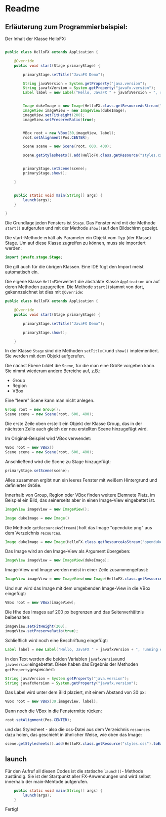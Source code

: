 # Readme

## Erläuterung zum Programmierbeispiel:

Der Inhalt der Klasse HelloFX:

```java

public class HelloFX extends Application {

    @Override
    public void start(Stage primaryStage) {

        primaryStage.setTitle("JavaFX Demo");

        String javaVersion = System.getProperty("java.version");
        String javafxVersion = System.getProperty("javafx.version");
        Label label = new Label("Hello, JavaFX " + javafxVersion + ", running on Java " + javaVersion + ".");


        Image dukeImage = new Image(HelloFX.class.getResourceAsStream("openduke.png"));
        ImageView imageView = new ImageView(dukeImage);
        imageView.setFitHeight(200);
        imageView.setPreserveRatio(true);


        VBox root = new VBox(30,imageView, label);
        root.setAlignment(Pos.CENTER);

        Scene scene = new Scene(root, 600, 400);

        scene.getStylesheets().add(HelloFX.class.getResource("styles.css").toExternalForm());


        primaryStage.setScene(scene);
        primaryStage.show();

    } 


    public static void main(String[] args) {
        launch(args);
    }

}
```

Die Grundlage jeden Fensters ist `Stage`. Das Fenster wird mit der Methode `start()` aufgerufen und mit der Methode `show()`auf den Bildschirm gezeigt.

Die start-Methode erhält als Parameter ein Objekt vom Typ (der Klasse) Stage. Um auf diese Klasse zugreifen zu können, muss sie importiert werden:


```java
import javafx.stage.Stage;
```
Die gilt auch für die übrigen Klassen. Eine IDE fügt den Import meist automatisch ein.

Die eigene Klasse `HelloFX`erweitert die abstrakte Klasse `Application` um auf deren Methoden zuzugreifen. Die Methode `start()`stammt von dort, gekennzeichnet ist dies mit `@Override`:

```java
public class HelloFX extends Application {

    @Override
    public void start(Stage primaryStage) {

        primaryStage.setTitle("JavaFX Demo");

        primaryStage.show();

    } 
```

In der Klasse `Stage` sind die Methoden `setTitle()`und `show()` implementiert. Sie werden mit dem Objekt aufgerufen.

Die nächst Ebene bildet die `Scene`, für die man eine Größe vorgeben kann. Sie nimmt wiederum andere Bereiche auf, z.B.:

- Group
- Region
- VBox

Eine "leere" Scene kann man nicht anlegen.


```java
Group root = new Group();
Scene scene = new Scene(root, 600, 400);
```

Die erste Zeile oben erstellt ein Objekt der Klasse Group, das in der nächsten Zeile auch gleich der neu erstellten Scene hinzugefügt wird.

Im Original-Beispiel wird VBox verwendet:

```java
VBox root = new VBox()
Scene scene = new Scene(root, 600, 400);
```


Anschließend wird die Scene zu Stage hinzugefügt:

```java
primaryStage.setScene(scene);
```

Alles zusammen ergibt nun ein leeres Fenster mit weißem Hintergrund und definierter Größe.

Innerhalb von Group, Region oder VBox finden weitere Elemnete Platz, im Beispiel ein Bild, das seinerseits aber in einen Image-View eingebettet ist.

```java
ImageView imageView = new ImageView();
```

```java
Image dukeImage = new Image()
```

Die Methode `getRecourceAsStream()`holt das Image "openduke.png" aus dem Verzeichnis `recources`.

```java
Image dukeImage = new Image(HelloFX.class.getResourceAsStream("openduke.png"));
```

Das Image wird an den Image-View als Argument übergeben:

```java
ImageView imageView = new ImageView(dukeImage);
```

Image-View und Image werden meist in einer Zeile zusammengefasst:

```java
ImageView imageView = new ImageView(new Image(HelloFX.class.getResourceAsStream("openduke.png")));
```

Und nun wird das Image mit dem umgebenden Image-View in die VBox eingefügt:

```java
VBox root = new VBox(imageView);
```

Die Hhe des Images auf 200 px begrenzen und das Seitenverhältnis beibehalten:

```java
imageView.setFitHeight(200);
imageView.setPreserveRatio(true);
```

Schließlich wird noch eine Beschriftung eingefügt:

```java
Label label = new Label("Hello, JavaFX " + javafxVersion + ", running on Java " + javaVersion + ".");

```

In den Text werden die beiden Variablen `javafxVersion`und `javaversion`eingebettet. Diese haben das Ergebnis der Methoden `getProperty`gespeichert:

```java
String javaVersion = System.getProperty("java.version");
String javafxVersion = System.getProperty("javafx.version");
```

Das Label wird unter dem Bild plaziert, mit einem Abstand von 30 px:

```java
VBox root = new VBox(30,imageView, label);
```

Dann noch die VBox in die Fenstermitte rücken:

```java
root.setAlignment(Pos.CENTER);
```

und das Stylesheet - also die css-Datei aus dem Verzeichnis `resources` dazu holen, das geschieht in ähnlicher Weise, wie oben das Image:

```java
scene.getStylesheets().add(HelloFX.class.getResource("styles.css").toExternalForm());
```

## launch

Für den Aufruf all diesen Codes ist die statische `launch()`- Methode zuständig. Sie ist der Startpunkt aller FX-Anwendungen und wird selbst innerhalb der main-Mehtode aufgerufen.

```java
    public static void main(String[] args) {
        launch(args);
    }

```

Fertig!
